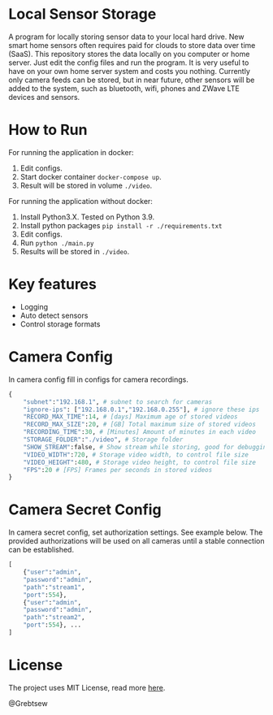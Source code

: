 # Local Sensor Storage

A program for locally storing sensor data to your local hard drive. New smart home sensors often requires paid for clouds to store data over time (SaaS). This repository stores the data locally on you computer or home server. Just edit the config files and run the program. It is very useful to have on your own home server system and costs you nothing. Currently only camera feeds can be stored, but in near future, other sensors will be added to the system, such as bluetooth, wifi, phones and ZWave LTE devices and sensors.

# How to Run

For running the application in docker:
1. Edit configs.
2. Start docker container `docker-compose up`.
3. Result will be stored in volume `./video`.

For running the application without docker:
1. Install Python3.X. Tested on Python 3.9.
2. Install python packages `pip install -r ./requirements.txt`
3. Edit configs.
4. Run `python ./main.py`
5. Results will be stored in `./video`.

# Key features

* Logging
* Auto detect sensors
* Control storage formats

# Camera Config

In camera config fill in configs for camera recordings.

```python
{
    "subnet":"192.168.1", # subnet to search for cameras
    "ignore-ips": ["192.168.0.1","192.168.0.255"], # ignore these ips
    "RECORD_MAX_TIME":14, # [days] Maximum age of stored videos
    "RECORD_MAX_SIZE":20, # [GB] Total maximum size of stored videos
    "RECORDING_TIME":30, # [Minutes] Amount of minutes in each video
    "STORAGE_FOLDER":"./video", # Storage folder
    "SHOW_STREAM":false, # Show stream while storing, good for debugging
    "VIDEO_WIDTH":720, # Storage video width, to control file size
    "VIDEO_HEIGHT":480, # Storage video height, to control file size
    "FPS":20 # [FPS] Frames per seconds in stored videos
}
```

# Camera Secret Config

In camera secret config, set authorization settings. See example below. The provided authorizations will be used on all cameras until a stable connection can be established.

```python
[
    {"user":"admin",
    "password":"admin",
    "path":"stream1",
    "port":554},
    {"user":"admin",
    "password":"admin",
    "path":"stream2",
    "port":554}, ...
]
```

# License
The project uses MIT License, read more [here](./License).

@Grebtsew
